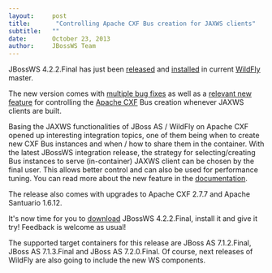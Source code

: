 ```yaml
---
layout:     post
title:       "Controlling Apache CXF Bus creation for JAXWS clients"
subtitle:   ""
date:       October 23, 2013
author:     JBossWS Team
---
```



JBossWS 4.2.2.Final has just been [released](http://www.jboss.org/jbossws/news) and [installed](https://github.com/wildfly/wildfly/commit/c8212615a0d1006c1f4c652743493d297eadb1e5) in current [WildFly](http://wildfly.org/) master.  

The new version comes with [multiple bug fixes](http://download.jboss.org/jbossws/ReleaseNotes-jbossws-cxf-4.2.2.Final.txt) as well as a [relevant new feature](https://issues.jboss.org/browse/JBWS-3713) for controlling the [Apache CXF](http://cxf.apache.org/) Bus creation whenever JAXWS clients are built.  

Basing the JAXWS functionalities of JBoss AS / WildFly on Apache CXF opened up interesting integration topics, one of them being when to create new CXF Bus instances and when / how to share them in the container. With the latest JBossWS integration release, the strategy for selecting/creating Bus instances to serve (in-container) JAXWS client can be chosen by the final user. This allows better control and can also be used for performance tuning. You can read more about the new feature in the [documentation](https://docs.jboss.org/author/display/JBWS/Apache+CXF+integration#ApacheCXFintegration-BusselectionstrategiesforJAXWSclients).  

The release also comes with upgrades to Apache CXF 2.7.7 and Apache Santuario 1.6.12.  

It&#39;s now time for you to [download](http://www.jboss.org/jbossws/downloads/latest) JBossWS 4.2.2.Final, install it and give it try! Feedback is welcome as usual!  

The supported target containers for this release are JBoss AS 7.1.2.Final, JBoss AS 7.1.3.Final and JBoss AS 7.2.0.Final. Of course, next releases of WildFly are also going to include the new WS components.




